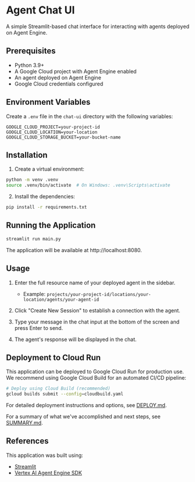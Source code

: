# Agent Chat UI

A simple Streamlit-based chat interface for interacting with agents deployed on Agent Engine.

## Prerequisites

- Python 3.9+
- A Google Cloud project with Agent Engine enabled
- An agent deployed on Agent Engine
- Google Cloud credentials configured

## Environment Variables

Create a `.env` file in the `chat-ui` directory with the following variables:

```
GOOGLE_CLOUD_PROJECT=your-project-id
GOOGLE_CLOUD_LOCATION=your-location
GOOGLE_CLOUD_STORAGE_BUCKET=your-bucket-name
```

## Installation

1. Create a virtual environment:

```bash
python -m venv .venv
source .venv/bin/activate  # On Windows: .venv\Scripts\activate
```

2. Install the dependencies:

```bash
pip install -r requirements.txt
```

## Running the Application

```bash
streamlit run main.py
```

The application will be available at http://localhost:8080.

## Usage

1. Enter the full resource name of your deployed agent in the sidebar.
   - Example: `projects/your-project-id/locations/your-location/agents/your-agent-id`

2. Click "Create New Session" to establish a connection with the agent.

3. Type your message in the chat input at the bottom of the screen and press Enter to send.

4. The agent's response will be displayed in the chat.

## Deployment to Cloud Run

This application can be deployed to Google Cloud Run for production use. We recommend using Google Cloud Build for an automated CI/CD pipeline:

```bash
# Deploy using Cloud Build (recommended)
gcloud builds submit --config=cloudbuild.yaml
```

For detailed deployment instructions and options, see [DEPLOY.md](DEPLOY.md).

For a summary of what we've accomplished and next steps, see [SUMMARY.md](SUMMARY.md).

## References

This application was built using:
- [Streamlit](https://streamlit.io/)
- [Vertex AI Agent Engine SDK](https://google.github.io/adk-docs/deploy/agent-engine/)

